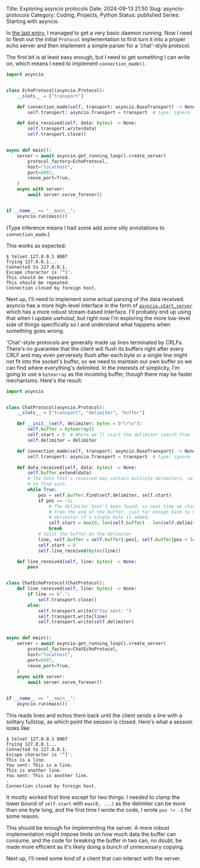 Title: Exploring asyncio protocols
Date: 2024-09-13 21:50
Slug: asyncio-protocols
Category: Coding, Projects, Python
Status: published
Series: Starting with asyncio

In [the last entry]({filename}starting-with-asyncio.md), I managed to get a very basic daemon running. Now I need to flesh out the initial `Protocol` implementation to first turn it into a proper echo server and then implement a simple parser for a 'chat'-style protocol.

The first bit is at least easy enough, but I need to get something I can write on, which means I need to implement `connection_made()`.

```python
import asyncio


class EchoProtocol(asyncio.Protocol):
    __slots__ = ["transport"]

    def connection_made(self, transport: asyncio.BaseTransport) -> None:
        self.transport: asyncio.Transport = transport  # type: ignore

    def data_received(self, data: bytes) -> None:
        self.transport.write(data)
        self.transport.close()


async def main():
    server = await asyncio.get_running_loop().create_server(
        protocol_factory=EchoProtocol,
        host="localhost",
        port=8007,
        reuse_port=True,
    )
    async with server:
        await server.serve_forever()


if __name__ == "__main__":
    asyncio.run(main())
```

(Type inference means I had some add some silly annotations to `connection_made`.)

This works as expected:

```console
$ telnet 127.0.0.1 8007
Trying 127.0.0.1...
Connected to 127.0.0.1.
Escape character is '^]'.
This should be repeated.
This should be repeated.
Connection closed by foreign host.
```

Next up, I'll need to implement some actual parsing of the data received. asyncio has a more high-level interface in the form of [`asyncio.start_server`](https://docs.python.org/3/library/asyncio-stream.html#asyncio.start_server) which has a more robust stream-based interface. I'll probably end up using that when I update _uwhoisd_, but right now I'm exploring the more low-level side of things specifically so I and understand what happens when something goes wrong.

'Chat'-style protocols are generally made up lines terminated by CRLFs. There's no guarantee that the client will flush its buffers right after every CRLF and may even perversely flush after each byte or a single line might not fit into the socket's buffer, so we need to maintain our own buffer so we can find where everything's delimited. In the interests of simplicity, I'm going to use a `bytearray` as the incoming buffer, though there may be faster mechanisms. Here's the result:

```python
import asyncio


class ChatProtocol(asyncio.Protocol):
    __slots__ = ["transport", "delimiter", "buffer"]

    def __init__(self, delimiter: bytes = b"\r\n"):
        self.buffer = bytearray()
        self.start = 0  # Where we'll start the delimiter search from
        self.delimiter = delimiter

    def connection_made(self, transport: asyncio.BaseTransport) -> None:
        self.transport: asyncio.Transport = transport  # type: ignore

    def data_received(self, data: bytes) -> None:
        self.buffer.extend(data)
        # The data that's received may contain multiple delimiters, so we try
        # to find each.
        while True:
            pos = self.buffer.find(self.delimiter, self.start)
            if pos == -1:
                # The delimiter hasn't been found, so next time we start checking
                # from the end of the buffer, just far enough back to match the
                # delimiter if a single byte is added.
                self.start = max(0, len(self.buffer) - len(self.delimiter) + 1)
                break
            # Split the buffer on the delimiter
            line, self.buffer = self.buffer[:pos], self.buffer[pos + len(self.delimiter) :]
            self.start = 0
            self.line_received(bytes(line))

    def line_received(self, line: bytes) -> None:
        pass


class ChatEchoProtocol(ChatProtocol):
    def line_received(self, line: bytes) -> None:
        if line == b".":
            self.transport.close()
        else:
            self.transport.write(b"You sent: ")
            self.transport.write(line)
            self.transport.write(self.delimiter)


async def main():
    server = await asyncio.get_running_loop().create_server(
        protocol_factory=ChatEchoProtocol,
        host="localhost",
        port=8007,
        reuse_port=True,
    )
    async with server:
        await server.serve_forever()


if __name__ == "__main__":
    asyncio.run(main())
```

This reads lines and echos them back until the client sends a line with a solitary fullstop, as which point the session is closed. Here's what a session looks like:

```console
$ telnet 127.0.0.1 8007
Trying 127.0.0.1...
Connected to 127.0.0.1.
Escape character is '^]'.
This is a line.
You sent: This is a line.
This is another line.
You sent: This is another line.
.
Connection closed by foreign host.
```

It mostly worked first time except for two things: I needed to clamp the lower bound of `self.start` with `max(0, ...)` as the delimiter can be more than one byte long, and the first time I wrote the code, I wrote `pos != -1` for some reason.

This should be enough for implementing the server. A more robust implementation might impose limits on how much data the buffer can consume, and the code for breaking the buffer in two can, no doubt, be made more efficient as it's likely doing a bunch of unnecessary copying.

Next up, I'll need some kind of a client that can interact with the server.
